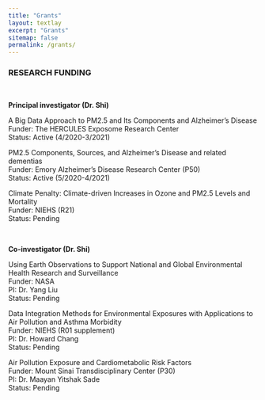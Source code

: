 ```yaml
---
title: "Grants"
layout: textlay
excerpt: "Grants"
sitemap: false
permalink: /grants/
---
```



<div class="row">
<div class="col-sm-10 clearfix">

### RESEARCH FUNDING 
<p><br/></p>
<b> Principal investigator (Dr. Shi) </b><br/>

<p>A Big Data Approach to PM2.5 and Its Components and Alzheimer’s Disease <br/>
Funder: The HERCULES Exposome Research Center <br/>
Status: Active (4/2020-3/2021) <br/></p>

<p>PM2.5 Components, Sources, and Alzheimer’s Disease and related dementias <br/>
Funder: Emory Alzheimer’s Disease Research Center (P50) <br/>
Status: Active (5/2020-4/2021) <br/></p>

<p>Climate Penalty: Climate-driven Increases in Ozone and PM2.5 Levels and Mortality <br/>
Funder: NIEHS (R21) <br/>
Status: Pending <br/></p>
<p><br/></p>
<b>Co-investigator (Dr. Shi)</b> <br/>

<p>Using Earth Observations to Support National and Global Environmental Health Research and Surveillance <br/>
Funder: NASA <br/>
PI: Dr. Yang Liu <br/>
Status: Pending <br/></p>

<p>Data Integration Methods for Environmental Exposures with Applications to Air Pollution and Asthma Morbidity <br/>
Funder: NIEHS (R01 supplement) <br/>
PI: Dr. Howard Chang <br/>
Status: Pending <br/></p>

<p>Air Pollution Exposure and Cardiometabolic Risk Factors <br/>
Funder: Mount Sinai Transdisciplinary Center (P30) <br/>
PI: Dr. Maayan Yitshak Sade <br/>
Status: Pending <br/></p>


<p><br/></p>

